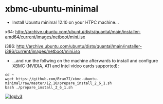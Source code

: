 xbmc-ubuntu-minimal
===================

* Install Ubuntu minimal 12.10 on your HTPC machine...

x64: http://archive.ubuntu.com/ubuntu/dists/quantal/main/installer-amd64/current/images/netboot/mini.iso

i386: http://archive.ubuntu.com/ubuntu/dists/quantal/main/installer-i386/current/images/netboot/mini.iso

* ...and run the follwing on the machine afterwards to install and configure XBMC (NVIDIA, ATI and Intel video cards supported):

```
cd ~ 
wget https://github.com/Bram77/xbmc-ubuntu-minimal/raw/master/12.10/prepare_install_2_6_1.sh
bash ./prepare_install_2_6_1.sh
```

[![lgplv3](https://f.cloud.github.com/assets/3521959/153710/2745bbea-7601-11e2-8b61-c8ff3ef97d32.png)](http://www.gnu.org/licenses/lgpl.txt)
